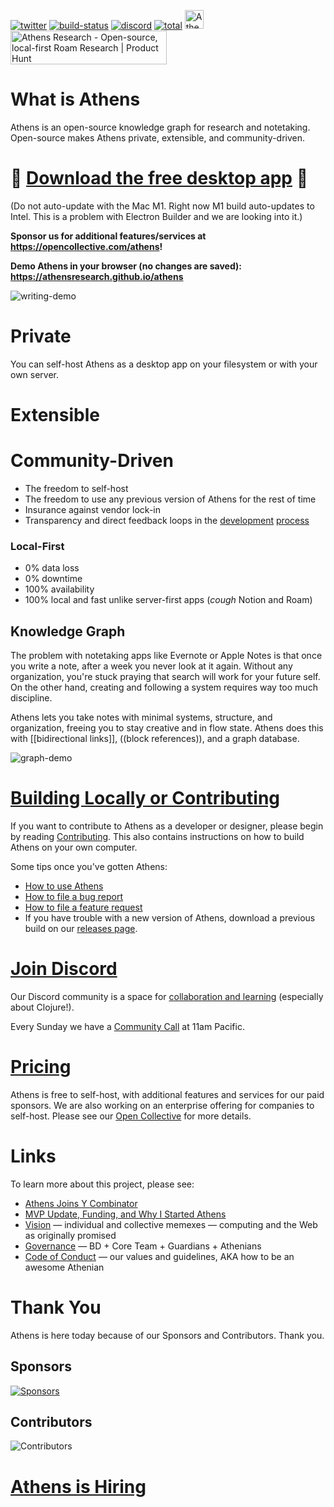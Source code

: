 [![twitter](https://img.shields.io/twitter/follow/athensresearch?label=Follow&style=social)](https://twitter.com/athensresearch)
[![build-status](https://img.shields.io/github/workflow/status/athensresearch/athens/build)](https://github.com/athensresearch/athens/actions)
[![discord](https://img.shields.io/discord/708122962422792194?label=discord&logo=Discord)](https://discord.gg/GCJaV3V)
[![total](https://opencollective.com/athens/tiers/badge.svg)](https://opencollective.com/athens) 
<img alt="Athens is proudly backed by Y Combinator (W21)" src="https://github.com/athensresearch/handbook/blob/main/.gitbook/assets/yc.png" width="30" height="30" />
<a href="https://www.producthunt.com/posts/athens-research?utm_source=badge-featured&utm_medium=badge&utm_souce=badge-athens-research" target="_blank"><img src="https://api.producthunt.com/widgets/embed-image/v1/featured.svg?post_id=286558&theme=light" alt="Athens Research - Open-source, local-first Roam Research | Product Hunt" style="width: 250px; height: 54px;" width="140" height="30" /></a>

# What is Athens

Athens is an open-source knowledge graph for research and notetaking. Open-source makes Athens private, extensible, and community-driven.

# 🚀 [Download the free desktop app](https://github.com/athensresearch/athens/releases) 🚀

(Do not auto-update with the Mac M1. Right now M1 build auto-updates to Intel. This is a problem with Electron Builder and we are looking into it.)

**Sponsor us for additional features/services at https://opencollective.com/athens!**

**Demo Athens in your browser (no changes are saved): https://athensresearch.github.io/athens**

![writing-demo](https://github.com/tangjeff0/athens-public/blob/main/bret-victor-demo.gif)

# Private

You can self-host Athens as a desktop app on your filesystem or with your own server.


# Extensible
# Community-Driven

- The freedom to self-host
- The freedom to use any previous version of Athens for the rest of time
- Insurance against vendor lock-in
- Transparency and direct feedback loops in the [development](https://loom.com/share/folder/5582cfd8099a4dbda63b61213d5d9152) [process](https://github.com/athensresearch/athens/issues)

### Local-First

- 0% data loss
- 0% downtime
- 100% availability
- 100% local and fast unlike server-first apps (*cough* Notion and Roam)

## Knowledge Graph

The problem with notetaking apps like Evernote or Apple Notes is that once you write a note, after a week you never look at it again. Without any organization, you're stuck praying that search will work for your future self. On the other hand, creating and following a system requires way too much discipline.

Athens lets you take notes with minimal systems, structure, and organization, freeing you to stay creative and in flow state. Athens does this with [[bidirectional links]], ((block references)), and a graph database.

![graph-demo](https://github.com/tangjeff0/athens-public/blob/main/open-source-graph-demo.gif)

# [Building Locally or Contributing](https://athensresearch.gitbook.io/handbook/contributing)

If you want to contribute to Athens as a developer or designer, please begin by reading [Contributing](https://athensresearch.gitbook.io/handbook/contributing). This also contains instructions on how to build Athens on your own computer.

Some tips once you've gotten Athens:
- [How to use Athens](https://www.loom.com/share/ee5120d1f69d4ce0aab923de71caedd0)
- [How to file a bug report](https://www.loom.com/share/e69857c0f65f4232ab10dd78f47c4c44)
- [How to file a feature request](https://www.loom.com/share/dea9e3b3e7424f97a84e2fb81daed9c9)
- If you have trouble with a new version of Athens, download a previous build on our [releases page](https://github.com/athensresearch/athens/releases).

# [Join Discord](https://discord.gg/GCJaV3V)

Our Discord community is a space for [collaboration and learning](https://athensresearch.gitbook.io/handbook/code-of-conduct#values) (especially about Clojure!).

Every Sunday we have a [Community Call](https://loom.com/share/folder/ad4f7f087c8e4736a28983889102fa70) at 11am Pacific.

# [Pricing](https://opencollective.com/athens)

Athens is free to self-host, with additional features and services for our paid sponsors. We are also working on an enterprise offering for companies to self-host. Please see our [Open Collective](https://opencollective.com/athens) for more details.

# Links

To learn more about this project, please see:

- [Athens Joins Y Combinator](https://www.notion.so/athensresearch/Athens-Joins-Y-Combinator-86b9dfa30f4141e5bf072fad8f95a6c7)
- [MVP Update, Funding, and Why I Started Athens](https://www.notion.so/athensresearch/MVP-Update-Funding-and-Why-I-Started-Athens-e68822f0c3654660ae621cdcbf932bc4)
- [Vision](https://athensresearch.gitbook.io/handbook/vision) — individual and collective memexes — computing and the Web as originally promised
- [Governance](https://athensresearch.gitbook.io/handbook/governance) — BD + Core Team + Guardians + Athenians
- [Code of Conduct](https://athensresearch.gitbook.io/handbook/code-of-conduct) — our values and guidelines, AKA how to be an awesome Athenian

# Thank You

Athens is here today because of our Sponsors and Contributors. Thank you.

## Sponsors

[![Sponsors](https://athens-assets-1.s3.us-east-2.amazonaws.com/sponsor-faces.png)](https://opencollective.com/athens)

## Contributors

![Contributors](https://user-images.githubusercontent.com/8952138/111184984-c1d83180-856e-11eb-9b7f-136de40d8252.png)

# [Athens is Hiring](https://www.notion.so/athensresearch/Athens-is-Hiring-Job-Descriptions-7f52ac86e1e1406f93624503e226dfe6#2a769f1161d043e2a8ccb90fe4828654)

